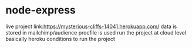# node-express
live project link:https://mysterious-cliffs-14041.herokuapp.com/
data is stored in mailchimp/audience
procfile is used run the project at cloud level basically heroku conditions to run the project
